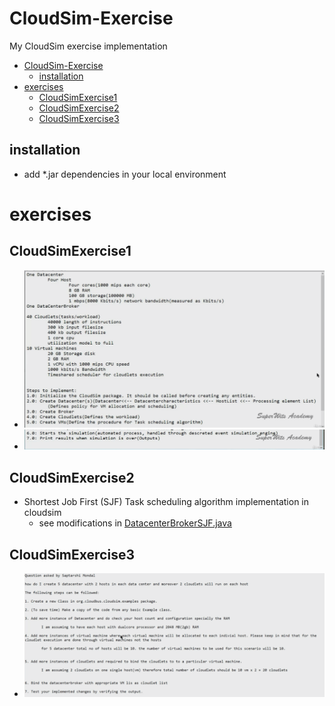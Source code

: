 # CloudSim-Exercise
My CloudSim exercise implementation
<!-- TOC -->

- [CloudSim-Exercise](#cloudsim-exercise)
  - [installation](#installation)
- [exercises](#exercises)
  - [CloudSimExercise1](#cloudsimexercise1)
  - [CloudSimExercise2](#cloudsimexercise2)
  - [CloudSimExercise3](#cloudsimexercise3)

<!-- /TOC -->
## installation
- add *.jar dependencies in your local environment

# exercises
## CloudSimExercise1
- <img src="./docs/1.jpg" />
- <img src="./docs/2.jpg" />

## CloudSimExercise2
- Shortest Job First (SJF) Task scheduling algorithm implementation in cloudsim
    - see modifications in [DatacenterBrokerSJF.java](./src/DatacenterBrokerSJF.java#L343)

## CloudSimExercise3
- <img src="./docs/3.jpg" />

